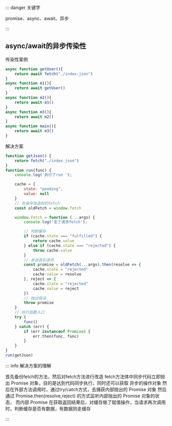 ::: danger 关键字

promise、async、await、异步

:::

## async/await的异步传染性

传染性案例

```js
async function getUser(){
    return await fetch("./index.json")
}
async function m1(){
    return await getUser()
}
async function m2(){
    return await m1()
}
async function m3(){
    return await m2()
}
async function main(){
    return await m3()
}
```

解决方案

```javascript
function getJson() {
    return fetch("./index.json")
}
function run(func) {
    console.log('执行了run ');

    cache = {
        state: "pending",
        value: null
    }
    // 先保存改造前的fetch
    const oldFetch = window.fetch

    window.fetch = function (...args) {
        console.log('走了请求fetch');

        // 判断缓存
        if (cache.state === "fulfilled") {
            return cache.value
        } else if (cache.state === "rejected") {
            throw cache.value
        }
        // 发送真实请求
        const promise = oldFetch(...args).then(resolve => {
            cache.state = "rejected"
            cache.value = resolve
        }, reject => {
            cache.state = "rejected"
            cache.value = reject
        })
        // 抛出错误
        throw promise
    }
    // 执行函数入口
    try {
        func()
    } catch (err) {
        if (err instanceof Promise) {
            err.then(func, func)
        }
    }
}
run(getJson)
```

::: info 解决方案的理解

首先备份fetch的方法，然后对fetch方法进行改造
fetch方法体中同步代码立即抛出 Promise 对象，目的是达到代码同步执行，同时还可以获取 异步的操作对象
然后在外部方法调用时，通过try/catch方式，去捕获内部抛出的 Promise 对象
然后通过 Promise.then(resolve,reject) 的方式监听内部抛出的 Promise 对象的状态，
而内部 Promise 在获取返回结果后，对缓存做了赋值操作，当请求再次调用时，判断缓存是否有数据，有数据则走缓存

:::
